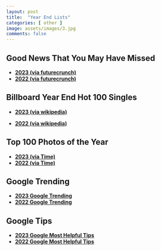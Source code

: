```yaml
---
layout: post
title:  "Year End Lists"
categories: [ other ]
image: assets/images/3.jpg
comments: false
---
```


## Good News That You May Have Missed

+ **[2023 (via futurecrunch)](https://futurecrunch.com/goodnews2023/)**
+ **[2022 (via futurecrunch)](https://futurecrunch.com/goodnews2022/)**

## Billboard Year End Hot 100 Singles

+ **[2023 (via wikipedia)](https://en.wikipedia.org/wiki/Billboard_Year-End_Hot_100_singles_of_2023)**

+ **[2022 (via wikipedia)](https://en.wikipedia.org/wiki/Billboard_Year-End_Hot_100_singles_of_2022)**

## Top 100 Photos of the Year

+ **[2023 (via Time)](https://time.com/6337364/top-100-photos-2023/)**
+ **[2022 (via Time)](https://time.com/6234958/top-100-photos-2022/)**

## Google Trending
+ **[2023 Google Trending](https://trends.google.com/trends/yis/2023/GLOBAL/)**
+ **[2022 Google Trending](https://trends.google.com/trends/yis/2022/GLOBAL/)**

## Google Tips
+ **[2023 Google Most Helpful Tips](https://blog.google/inside-google/google-most-helpful-tips-2023/)**
+ **[2022 Google Most Helpful Tips](https://blog.google/inside-google/most-helpful-tips-2022/)**

